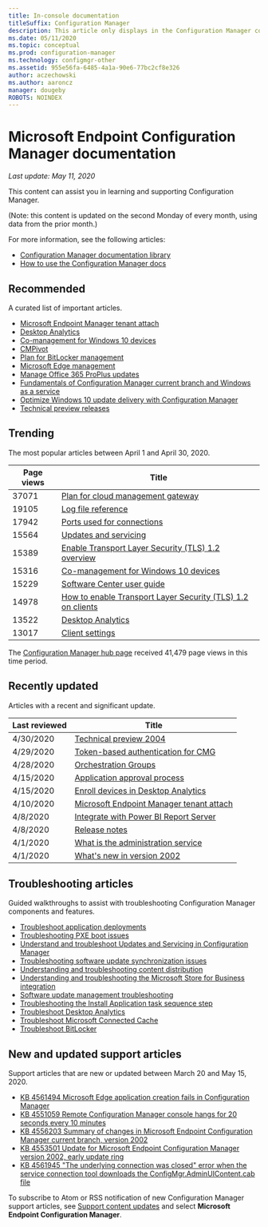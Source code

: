 ```yaml
---
title: In-console documentation
titleSuffix: Configuration Manager
description: This article only displays in the Configuration Manager console.
ms.date: 05/11/2020
ms.topic: conceptual
ms.prod: configuration-manager
ms.technology: configmgr-other
ms.assetid: 955e56fa-6485-4a1a-90e6-77bc2cf8e326
author: aczechowski
ms.author: aaroncz
manager: dougeby
ROBOTS: NOINDEX
---
```


<!-- 
- Feature 1357546
- This page displays in-console, under the Community workspace, Documentation node. 
- Don't use any relative links; must be full https://docs.microsoft.com and language neutral
- Process: https://microsoft.sharepoint.com/teams/ConfigMgr/Documents/ContentPub/Data%20collection%20process%20for%20Feature%201357546%20In-console%20documentation.docx?web=1
-->

# Microsoft Endpoint Configuration Manager documentation

*Last update: May 11, 2020*

This content can assist you in learning and supporting Configuration Manager.

(Note: this content is updated on the second Monday of every month, using data from the prior month.)

For more information, see the following articles:

- [Configuration Manager documentation library](https://docs.microsoft.com/mem/configmgr)  
- [How to use the Configuration Manager docs](https://docs.microsoft.com/mem/configmgr/core/understand/use-docs)

## Recommended

A curated list of important articles.

- [Microsoft Endpoint Manager tenant attach](https://docs.microsoft.com/mem/configmgr/tenant-attach/device-sync-actions)
- [Desktop Analytics](https://docs.microsoft.com/mem/configmgr/desktop-analytics/overview)
- [Co-management for Windows 10 devices](https://docs.microsoft.com/mem/configmgr/comanage/overview)  
- [CMPivot](https://docs.microsoft.com/mem/configmgr/core/servers/manage/cmpivot)  
- [Plan for BitLocker management](https://docs.microsoft.com/mem/configmgr/protect/plan-design/bitlocker-management)  
- [Microsoft Edge management](https://docs.microsoft.com/mem/configmgr/apps/deploy-use/deploy-edge)  
- [Manage Office 365 ProPlus updates](https://docs.microsoft.com/mem/configmgr/sum/deploy-use/manage-office-365-proplus-updates)  
- [Fundamentals of Configuration Manager current branch and Windows as a service](https://docs.microsoft.com/mem/configmgr/core/understand/configuration-manager-and-windows-as-service)
- [Optimize Windows 10 update delivery with Configuration Manager](https://docs.microsoft.com/mem/configmgr/sum/deploy-use/optimize-windows-10-update-delivery)
- [Technical preview releases](https://docs.microsoft.com/mem/configmgr/core/get-started/technical-preview)

## Trending

The most popular articles between April 1 and April 30, 2020.

| Page views | Title |
|------------|-------|
| 37071 | [Plan for cloud management gateway](https://docs.microsoft.com/mem/configmgr/core/clients/manage/cmg/plan-cloud-management-gateway) |
| 19105 | [Log file reference](https://docs.microsoft.com/mem/configmgr/core/plan-design/hierarchy/log-files) |
| 17942 | [Ports used for connections](https://docs.microsoft.com/mem/configmgr/core/plan-design/hierarchy/ports) |
| 15564 | [Updates and servicing](https://docs.microsoft.com/mem/configmgr/core/servers/manage/updates) |
| 15389 | [Enable Transport Layer Security (TLS) 1.2 overview](https://docs.microsoft.com/mem/configmgr/core/plan-design/security/enable-tls-1-2) |
| 15316 | [Co-management for Windows 10 devices](https://docs.microsoft.com/mem/configmgr/comanage/overview) |
| 15229 | [Software Center user guide](https://docs.microsoft.com/mem/configmgr/core/understand/software-center) |
| 14978 | [How to enable Transport Layer Security (TLS) 1.2 on clients](https://docs.microsoft.com/mem/configmgr/core/plan-design/security/enable-tls-1-2-client) |
| 13522 | [Desktop Analytics](https://docs.microsoft.com/mem/configmgr/desktop-analytics/overview) |
| 13017 | [Client settings](https://docs.microsoft.com/mem/configmgr/core/clients/deploy/about-client-settings) |

The [Configuration Manager hub page](https://docs.microsoft.com/mem/configmgr/) received 41,479 page views in this time period.

## Recently updated

Articles with a recent and significant update.

| Last reviewed | Title |
|---------------|-------|
| 4/30/2020 | [Technical preview 2004](https://docs.microsoft.com/mem/configmgr/core/get-started/2020/technical-preview-2004) |
| 4/29/2020 | [Token-based authentication for CMG](https://docs.microsoft.com/mem/configmgr/core/clients/deploy/deploy-clients-cmg-token) |
| 4/28/2020 | [Orchestration Groups](https://docs.microsoft.com/mem/configmgr/sum/deploy-use/orchestration-groups) |
| 4/15/2020 | [Application approval process](https://docs.microsoft.com/mem/configmgr/develop/apps/application-approval-process) |
| 4/15/2020 | [Enroll devices in Desktop Analytics](https://docs.microsoft.com/mem/configmgr/desktop-analytics/enroll-devices) |
| 4/10/2020 | [Microsoft Endpoint Manager tenant attach](https://docs.microsoft.com/mem/configmgr/tenant-attach/device-sync-actions) |
| 4/8/2020 | [Integrate with Power BI Report Server](https://docs.microsoft.com/mem/configmgr/core/servers/manage/powerbi-report-server) |
| 4/8/2020 | [Release notes](https://docs.microsoft.com/mem/configmgr/core/servers/deploy/install/release-notes) |
| 4/1/2020 | [What is the administration service](https://docs.microsoft.com/mem/configmgr/develop/adminservice/overview) |
| 4/1/2020 | [What's new in version 2002](https://docs.microsoft.com/mem/configmgr/core/plan-design/changes/whats-new-in-version-2002) |

## Troubleshooting articles

Guided walkthroughs to assist with troubleshooting Configuration Manager components and features.

- [Troubleshoot application deployments](https://docs.microsoft.com/mem/configmgr/apps/understand/app-deployment-technical-reference)
- [Troubleshooting PXE boot issues](https://support.microsoft.com/help/4468612)
- [Understand and troubleshoot Updates and Servicing in Configuration Manager](https://support.microsoft.com/help/4490424)
- [Troubleshooting software update synchronization issues](https://support.microsoft.com/help/10059)
- [Understanding and troubleshooting content distribution](https://support.microsoft.com/help/4482728)
- [Understanding and troubleshooting the Microsoft Store for Business integration](https://docs.microsoft.com/mem/configmgr/apps/deploy-use/troubleshoot-microsoft-store-for-business-integration)
- [Software update management troubleshooting](https://support.microsoft.com/help/10680)
- [Troubleshooting the Install Application task sequence step](https://support.microsoft.com/help/18408/)
- [Troubleshoot Desktop Analytics](https://docs.microsoft.com/mem/configmgr/desktop-analytics/troubleshooting)
- [Troubleshoot Microsoft Connected Cache](https://docs.microsoft.com/mem/configmgr/core/servers/deploy/configure/troubleshoot-microsoft-connected-cache)
- [Troubleshoot BitLocker](https://docs.microsoft.com/mem/configmgr/protect/tech-ref/bitlocker/troubleshoot)

## New and updated support articles

Support articles that are new or updated between March 20 and May 15, 2020.

- [KB 4561494 Microsoft Edge application creation fails in Configuration Manager](https://support.microsoft.com/help/4561494)
- [KB 4551059 Remote Configuration Manager console hangs for 20 seconds every 10 minutes](https://support.microsoft.com/help/4551059)
- [KB 4556203 Summary of changes in Microsoft Endpoint Configuration Manager current branch, version 2002](https://support.microsoft.com/help/4556203)
- [KB 4553501 Update for Microsoft Endpoint Configuration Manager version 2002, early update ring](https://support.microsoft.com/help/4553501)
- [KB 4561945 "The underlying connection was closed" error when the service connection tool downloads the ConfigMgr.AdminUIContent.cab file](https://support.microsoft.com/help/4561945)

To subscribe to Atom or RSS notification of new Configuration Manager support articles, see [Support content updates](https://support.microsoft.com/help/4089498/) and select **Microsoft Endpoint Configuration Manager**.  
